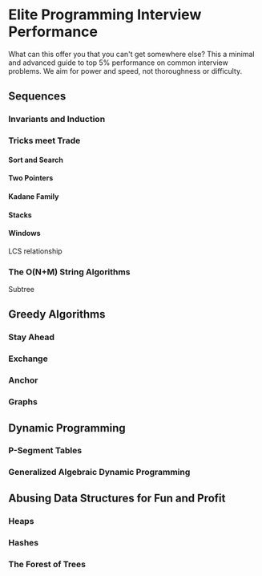 # Elite Programming Interview Performance

What can this offer you that you can't get somewhere else? This a minimal and advanced guide to top 5% performance on common interview problems. We aim for power and speed, not thoroughness or difficulty.

## Sequences
### Invariants and Induction
### Tricks meet Trade
#### Sort and Search
#### Two Pointers
#### Kadane Family
#### Stacks
#### Windows

LCS relationship

### The O(N+M) String Algorithms

Subtree

## Greedy Algorithms
### Stay Ahead
### Exchange
### Anchor
### Graphs

## Dynamic Programming
### P-Segment Tables
### Generalized Algebraic Dynamic Programming

## Abusing Data Structures for Fun and Profit
### Heaps
### Hashes
### The Forest of Trees
